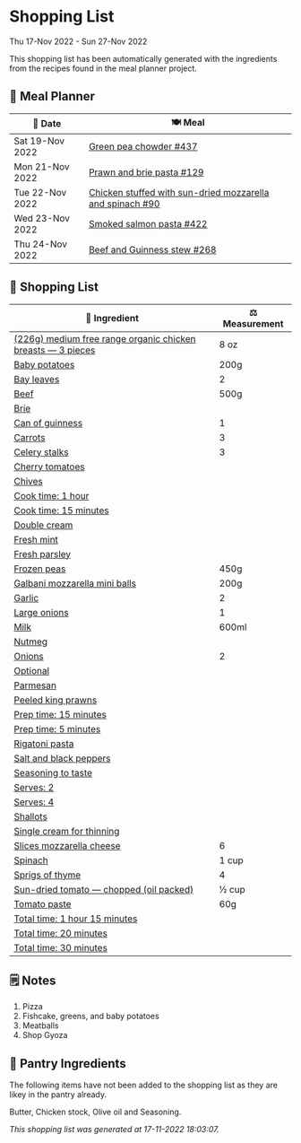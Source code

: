 # Shopping List

Thu 17-Nov 2022 - Sun 27-Nov 2022

This shopping list has been automatically generated with the ingredients from the recipes found in the meal planner project.

## 📅 Meal Planner

|📅 Date| 🍽️ Meal|
|----|----|
|Sat 19-Nov 2022|[Green pea chowder #437](https://github.com/jcallaghan/The-Cookbook/issues/437)|
|Mon 21-Nov 2022|[Prawn and brie pasta #129](https://github.com/jcallaghan/The-Cookbook/issues/129)|
|Tue 22-Nov 2022|[Chicken stuffed with sun-dried mozzarella and spinach #90](https://github.com/jcallaghan/The-Cookbook/issues/90)|
|Wed 23-Nov 2022|[Smoked salmon pasta #422](https://github.com/jcallaghan/The-Cookbook/issues/422)|
|Thu 24-Nov 2022|[Beef and Guinness stew #268](https://github.com/jcallaghan/The-Cookbook/issues/268)|

## 🛒 Shopping List

| 🍌 Ingredient| ⚖️ Measurement|
|----------|-----------|
|[(226g) medium free range organic chicken breasts — 3 pieces](https://www.sainsburys.co.uk/gol-ui/SearchResults/(226g)%20medium%20free%20range%20organic%20chicken%20breasts%20—%203%20pieces)|8 oz|
|[Baby potatoes](https://www.sainsburys.co.uk/gol-ui/SearchResults/Baby%20potatoes)|200g|
|[Bay leaves](https://www.sainsburys.co.uk/gol-ui/SearchResults/Bay%20leaves)|2|
|[Beef](https://www.sainsburys.co.uk/gol-ui/SearchResults/Beef)|500g|
|[Brie](https://www.sainsburys.co.uk/gol-ui/SearchResults/Brie)||
|[Can of guinness](https://www.sainsburys.co.uk/gol-ui/SearchResults/Can%20of%20guinness)|1|
|[Carrots](https://www.sainsburys.co.uk/gol-ui/SearchResults/Carrots)|3|
|[Celery stalks](https://www.sainsburys.co.uk/gol-ui/SearchResults/Celery%20stalks)|3|
|[Cherry tomatoes](https://www.sainsburys.co.uk/gol-ui/SearchResults/Cherry%20tomatoes)||
|[Chives](https://www.sainsburys.co.uk/gol-ui/SearchResults/Chives)||
|[Cook time: 1 hour](https://www.sainsburys.co.uk/gol-ui/SearchResults/Cook%20time:%201%20hour)||
|[Cook time: 15 minutes](https://www.sainsburys.co.uk/gol-ui/SearchResults/Cook%20time:%2015%20minutes)||
|[Double cream](https://www.sainsburys.co.uk/gol-ui/SearchResults/Double%20cream)||
|[Fresh mint](https://www.sainsburys.co.uk/gol-ui/SearchResults/Fresh%20mint)||
|[Fresh parsley](https://www.sainsburys.co.uk/gol-ui/SearchResults/Fresh%20parsley)||
|[Frozen peas](https://www.sainsburys.co.uk/gol-ui/SearchResults/Frozen%20peas)|450g|
|[Galbani mozzarella mini balls](https://www.sainsburys.co.uk/gol-ui/SearchResults/Galbani%20mozzarella%20mini%20balls)|200g|
|[Garlic](https://www.sainsburys.co.uk/gol-ui/SearchResults/Garlic)|2|
|[Large onions](https://www.sainsburys.co.uk/gol-ui/SearchResults/Large%20onions)|1|
|[Milk](https://www.sainsburys.co.uk/gol-ui/SearchResults/Milk)|600ml|
|[Nutmeg](https://www.sainsburys.co.uk/gol-ui/SearchResults/Nutmeg)||
|[Onions](https://www.sainsburys.co.uk/gol-ui/SearchResults/Onions)|2|
|[Optional](https://www.sainsburys.co.uk/gol-ui/SearchResults/Optional)||
|[Parmesan](https://www.sainsburys.co.uk/gol-ui/SearchResults/Parmesan)||
|[Peeled king prawns](https://www.sainsburys.co.uk/gol-ui/SearchResults/Peeled%20king%20prawns)||
|[Prep time: 15 minutes](https://www.sainsburys.co.uk/gol-ui/SearchResults/Prep%20time:%2015%20minutes)||
|[Prep time: 5 minutes](https://www.sainsburys.co.uk/gol-ui/SearchResults/Prep%20time:%205%20minutes)||
|[Rigatoni pasta](https://www.sainsburys.co.uk/gol-ui/SearchResults/Rigatoni%20pasta)||
|[Salt and black peppers](https://www.sainsburys.co.uk/gol-ui/SearchResults/Salt%20and%20black%20peppers)||
|[Seasoning to taste](https://www.sainsburys.co.uk/gol-ui/SearchResults/Seasoning%20to%20taste)||
|[Serves: 2](https://www.sainsburys.co.uk/gol-ui/SearchResults/Serves:%202)||
|[Serves: 4](https://www.sainsburys.co.uk/gol-ui/SearchResults/Serves:%204)||
|[Shallots](https://www.sainsburys.co.uk/gol-ui/SearchResults/Shallots)||
|[Single cream for thinning](https://www.sainsburys.co.uk/gol-ui/SearchResults/Single%20cream%20for%20thinning)||
|[Slices  mozzarella cheese](https://www.sainsburys.co.uk/gol-ui/SearchResults/Slices%20%20mozzarella%20cheese)|6|
|[Spinach](https://www.sainsburys.co.uk/gol-ui/SearchResults/Spinach)|1 cup|
|[Sprigs of thyme](https://www.sainsburys.co.uk/gol-ui/SearchResults/Sprigs%20of%20thyme)|4|
|[Sun-dried tomato — chopped (oil packed)](https://www.sainsburys.co.uk/gol-ui/SearchResults/Sun-dried%20tomato%20—%20chopped%20(oil%20packed))|½ cup|
|[Tomato paste](https://www.sainsburys.co.uk/gol-ui/SearchResults/Tomato%20paste)|60g|
|[Total time: 1 hour 15 minutes](https://www.sainsburys.co.uk/gol-ui/SearchResults/Total%20time:%201%20hour%2015%20minutes)||
|[Total time: 20 minutes](https://www.sainsburys.co.uk/gol-ui/SearchResults/Total%20time:%2020%20minutes)||
|[Total time: 30 minutes](https://www.sainsburys.co.uk/gol-ui/SearchResults/Total%20time:%2030%20minutes)||

## 🗒️ Notes

1. Pizza
1. Fishcake, greens, and baby potatoes
1. Meatballs
1. Shop Gyoza

## 🏪 Pantry Ingredients

The following items have not been added to the shopping list as they are likey in the pantry already.

Butter, Chicken stock, Olive oil and Seasoning.


_This shopping list was generated at 17-11-2022 18:03:07._